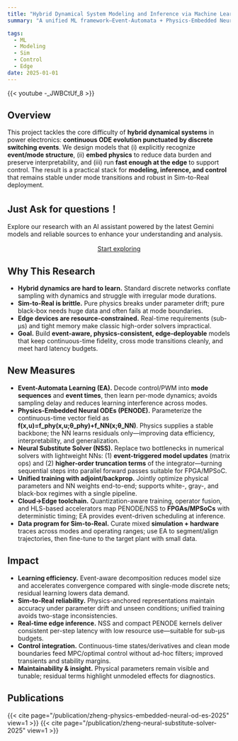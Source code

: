 ```yaml
---
title: "Hybrid Dynamical System Modeling and Inference via Machine Learning"
summary: "A unified ML framework—Event-Automata + Physics-Embedded Neural ODEs + Neural Substitute Solver—for accurate, real-time inference of hybrid (continuous–discrete) dynamics with reliable Sim-to-Real transfer to edge hardware."

tags:
  - ML
  - Modeling
  - Sim
  - Control
  - Edge
date: 2025-01-01
---
```


{{< youtube -_JWBCtUf_8 >}}

## Overview
This project tackles the core difficulty of **hybrid dynamical systems** in power electronics: **continuous ODE evolution punctuated by discrete switching events**. We design models that (i) explicitly recognize **event/mode structure**, (ii) **embed physics** to reduce data burden and preserve interpretability, and (iii) run **fast enough at the edge** to support control. The result is a practical stack for **modeling, inference, and control** that remains stable under mode transitions and robust in Sim-to-Real deployment.

## Just Ask for questions！

Explore our research with an AI assistant powered by the latest Gemini models and reliable sources to enhance your understanding and analysis.

<div style="text-align:center; margin: 1rem 0;">
  <a href="https://notebooklm.google.com/notebook/58f97af1-c852-4118-834e-abb18429f867"
     class="btn btn-primary btn-lg"
     target="_blank" rel="noopener">
    Start exploring
  </a>
</div>


## Why This Research
- **Hybrid dynamics are hard to learn.** Standard discrete networks conflate sampling with dynamics and struggle with irregular mode durations.  
- **Sim-to-Real is brittle.** Pure physics breaks under parameter drift; pure black-box needs huge data and often fails at mode boundaries.  
- **Edge devices are resource-constrained.** Real-time requirements (sub-µs) and tight memory make classic high-order solvers impractical.  
- **Goal.** Build **event-aware, physics-consistent, edge-deployable** models that keep continuous-time fidelity, cross mode transitions cleanly, and meet hard latency budgets.

## New Measures
- **Event-Automata Learning (EA).** Decode control/PWM into **mode sequences** and **event times**, then learn per-mode dynamics; avoids sampling delay and reduces learning interference across modes.  
- **Physics-Embedded Neural ODEs (PENODE).** Parameterize the continuous-time vector field as **f(x,u)=f_phy(x,u;θ_phy)+f_NN(x;θ_NN)**. Physics supplies a stable backbone; the NN learns residuals only—improving data efficiency, interpretability, and generalization.  
- **Neural Substitute Solver (NSS).** Replace two bottlenecks in numerical solvers with lightweight NNs: (1) **event-triggered model updates** (matrix ops) and (2) **higher-order truncation terms** of the integrator—turning sequential steps into parallel forward passes suitable for FPGA/MPSoC.  
- **Unified training with adjoint/backprop.** Jointly optimize physical parameters and NN weights end-to-end; supports white-, gray-, and black-box regimes with a single pipeline.  
- **Cloud→Edge toolchain.** Quantization-aware training, operator fusion, and HLS-based accelerators map PENODE/NSS to **FPGAs/MPSoCs** with deterministic timing; EA provides event-driven scheduling at inference.  
- **Data program for Sim-to-Real.** Curate mixed **simulation + hardware** traces across modes and operating ranges; use EA to segment/align trajectories, then fine-tune to the target plant with small data.

## Impact
- **Learning efficiency.** Event-aware decomposition reduces model size and accelerates convergence compared with single-mode discrete nets; residual learning lowers data demand.  
- **Sim-to-Real reliability.** Physics-anchored representations maintain accuracy under parameter drift and unseen conditions; unified training avoids two-stage inconsistencies.  
- **Real-time edge inference.** NSS and compact PENODE kernels deliver consistent per-step latency with low resource use—suitable for sub-µs budgets.  
- **Control integration.** Continuous-time states/derivatives and clean mode boundaries feed MPC/optimal control without ad-hoc filters; improved transients and stability margins.  
- **Maintainability & insight.** Physical parameters remain visible and tunable; residual terms highlight unmodeled effects for diagnostics.


## Publications

{{< cite page="/publication/zheng-physics-embedded-neural-od-es-2025" view=1 >}}
{{< cite page="/publication/zheng-neural-substitute-solver-2025" view=1 >}}




